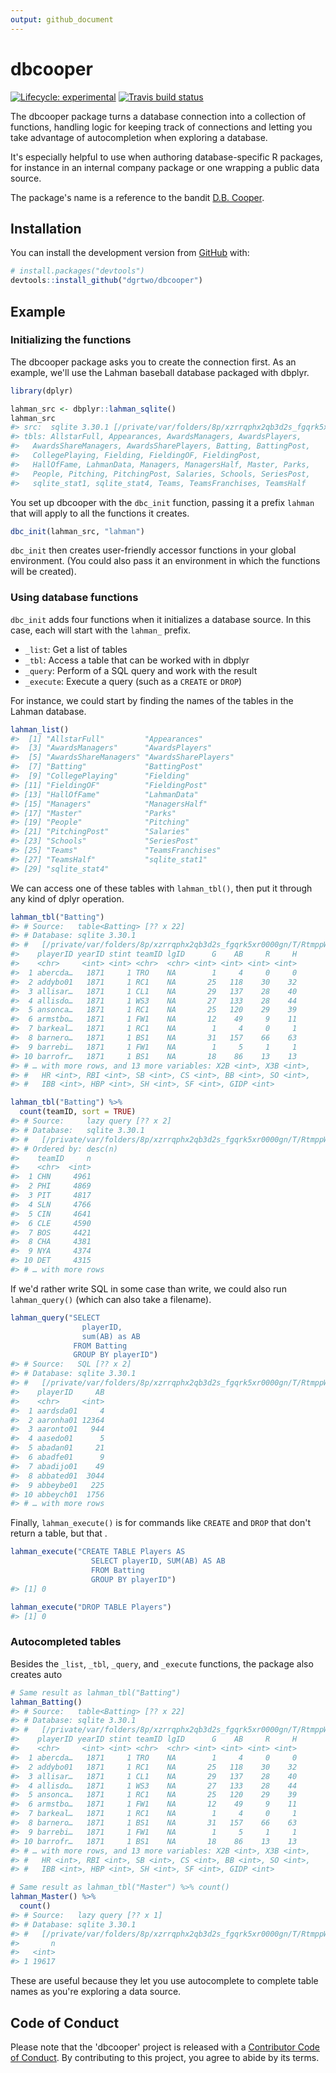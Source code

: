 ```yaml
---
output: github_document
---
```


<!-- README.md is generated from README.Rmd. Please edit that file -->



# dbcooper

<!-- badges: start -->
[![Lifecycle: experimental](https://img.shields.io/badge/lifecycle-experimental-orange.svg)](https://www.tidyverse.org/lifecycle/#experimental)
[![Travis build status](https://travis-ci.org/chriscardillo/remotedb.svg?branch=master)](https://travis-ci.org/dgrtwo/dbcooper)
<!-- badges: end -->

The dbcooper package turns a database connection into a collection of functions, handling logic for keeping track of connections and letting you take advantage of autocompletion when exploring a database.

It's especially helpful to use when authoring database-specific R packages, for instance in an internal company package or one wrapping a public data source.

The package's name is a reference to the bandit [D.B. Cooper](https://en.wikipedia.org/wiki/D._B._Cooper).

## Installation

You can install the development version from [GitHub](https://github.com/) with:

``` r
# install.packages("devtools")
devtools::install_github("dgrtwo/dbcooper")
```

## Example

### Initializing the functions

The dbcooper package asks you to create the connection first. As an example, we'll use the Lahman baseball database packaged with dbplyr.


```r
library(dplyr)

lahman_src <- dbplyr::lahman_sqlite()
lahman_src
#> src:  sqlite 3.30.1 [/private/var/folders/8p/xzrrqphx2qb3d2s_fgqrk5xr0000gn/T/RtmppWhBJ8/lahman.sqlite]
#> tbls: AllstarFull, Appearances, AwardsManagers, AwardsPlayers,
#>   AwardsShareManagers, AwardsSharePlayers, Batting, BattingPost,
#>   CollegePlaying, Fielding, FieldingOF, FieldingPost,
#>   HallOfFame, LahmanData, Managers, ManagersHalf, Master, Parks,
#>   People, Pitching, PitchingPost, Salaries, Schools, SeriesPost,
#>   sqlite_stat1, sqlite_stat4, Teams, TeamsFranchises, TeamsHalf
```

You set up dbcooper with the `dbc_init` function, passing it a prefix `lahman` that will apply to all the functions it creates.


```r
dbc_init(lahman_src, "lahman")
```

`dbc_init` then creates user-friendly accessor functions in your global environment. (You could also pass it an environment in which the functions will be created).

### Using database functions

`dbc_init` adds four functions when it initializes a database source. In this case, each will start with the `lahman_` prefix.

* `_list`: Get a list of tables
* `_tbl`: Access a table that can be worked with in dbplyr
* `_query`: Perform of a SQL query and work with the result
* `_execute`: Execute a query (such as a `CREATE` or `DROP`)

For instance, we could start by finding the names of the tables in the Lahman database.


```r
lahman_list()
#>  [1] "AllstarFull"         "Appearances"        
#>  [3] "AwardsManagers"      "AwardsPlayers"      
#>  [5] "AwardsShareManagers" "AwardsSharePlayers" 
#>  [7] "Batting"             "BattingPost"        
#>  [9] "CollegePlaying"      "Fielding"           
#> [11] "FieldingOF"          "FieldingPost"       
#> [13] "HallOfFame"          "LahmanData"         
#> [15] "Managers"            "ManagersHalf"       
#> [17] "Master"              "Parks"              
#> [19] "People"              "Pitching"           
#> [21] "PitchingPost"        "Salaries"           
#> [23] "Schools"             "SeriesPost"         
#> [25] "Teams"               "TeamsFranchises"    
#> [27] "TeamsHalf"           "sqlite_stat1"       
#> [29] "sqlite_stat4"
```

We can access one of these tables with `lahman_tbl()`, then put it through any kind of dplyr operation.


```r
lahman_tbl("Batting")
#> # Source:   table<Batting> [?? x 22]
#> # Database: sqlite 3.30.1
#> #   [/private/var/folders/8p/xzrrqphx2qb3d2s_fgqrk5xr0000gn/T/RtmppWhBJ8/lahman.sqlite]
#>    playerID yearID stint teamID lgID      G    AB     R     H
#>    <chr>     <int> <int> <chr>  <chr> <int> <int> <int> <int>
#>  1 abercda…   1871     1 TRO    NA        1     4     0     0
#>  2 addybo01   1871     1 RC1    NA       25   118    30    32
#>  3 allisar…   1871     1 CL1    NA       29   137    28    40
#>  4 allisdo…   1871     1 WS3    NA       27   133    28    44
#>  5 ansonca…   1871     1 RC1    NA       25   120    29    39
#>  6 armstbo…   1871     1 FW1    NA       12    49     9    11
#>  7 barkeal…   1871     1 RC1    NA        1     4     0     1
#>  8 barnero…   1871     1 BS1    NA       31   157    66    63
#>  9 barrebi…   1871     1 FW1    NA        1     5     1     1
#> 10 barrofr…   1871     1 BS1    NA       18    86    13    13
#> # … with more rows, and 13 more variables: X2B <int>, X3B <int>,
#> #   HR <int>, RBI <int>, SB <int>, CS <int>, BB <int>, SO <int>,
#> #   IBB <int>, HBP <int>, SH <int>, SF <int>, GIDP <int>

lahman_tbl("Batting") %>%
  count(teamID, sort = TRUE)
#> # Source:     lazy query [?? x 2]
#> # Database:   sqlite 3.30.1
#> #   [/private/var/folders/8p/xzrrqphx2qb3d2s_fgqrk5xr0000gn/T/RtmppWhBJ8/lahman.sqlite]
#> # Ordered by: desc(n)
#>    teamID     n
#>    <chr>  <int>
#>  1 CHN     4961
#>  2 PHI     4869
#>  3 PIT     4817
#>  4 SLN     4766
#>  5 CIN     4641
#>  6 CLE     4590
#>  7 BOS     4421
#>  8 CHA     4381
#>  9 NYA     4374
#> 10 DET     4315
#> # … with more rows
```

If we'd rather write SQL in some case than write, we could also run `lahman_query()` (which can also take a filename).


```r
lahman_query("SELECT
                playerID,
                sum(AB) as AB
              FROM Batting
              GROUP BY playerID")
#> # Source:   SQL [?? x 2]
#> # Database: sqlite 3.30.1
#> #   [/private/var/folders/8p/xzrrqphx2qb3d2s_fgqrk5xr0000gn/T/RtmppWhBJ8/lahman.sqlite]
#>    playerID     AB
#>    <chr>     <int>
#>  1 aardsda01     4
#>  2 aaronha01 12364
#>  3 aaronto01   944
#>  4 aasedo01      5
#>  5 abadan01     21
#>  6 abadfe01      9
#>  7 abadijo01    49
#>  8 abbated01  3044
#>  9 abbeybe01   225
#> 10 abbeych01  1756
#> # … with more rows
```

Finally, `lahman_execute()` is for commands like `CREATE` and `DROP` that don't return a table, but that .


```r
lahman_execute("CREATE TABLE Players AS
                  SELECT playerID, SUM(AB) AS AB
                  FROM Batting
                  GROUP BY playerID")
#> [1] 0

lahman_execute("DROP TABLE Players")
#> [1] 0
```

### Autocompleted tables

Besides the `_list`, `_tbl`, `_query`, and `_execute` functions, the package also creates auto


```r
# Same result as lahman_tbl("Batting")
lahman_Batting()
#> # Source:   table<Batting> [?? x 22]
#> # Database: sqlite 3.30.1
#> #   [/private/var/folders/8p/xzrrqphx2qb3d2s_fgqrk5xr0000gn/T/RtmppWhBJ8/lahman.sqlite]
#>    playerID yearID stint teamID lgID      G    AB     R     H
#>    <chr>     <int> <int> <chr>  <chr> <int> <int> <int> <int>
#>  1 abercda…   1871     1 TRO    NA        1     4     0     0
#>  2 addybo01   1871     1 RC1    NA       25   118    30    32
#>  3 allisar…   1871     1 CL1    NA       29   137    28    40
#>  4 allisdo…   1871     1 WS3    NA       27   133    28    44
#>  5 ansonca…   1871     1 RC1    NA       25   120    29    39
#>  6 armstbo…   1871     1 FW1    NA       12    49     9    11
#>  7 barkeal…   1871     1 RC1    NA        1     4     0     1
#>  8 barnero…   1871     1 BS1    NA       31   157    66    63
#>  9 barrebi…   1871     1 FW1    NA        1     5     1     1
#> 10 barrofr…   1871     1 BS1    NA       18    86    13    13
#> # … with more rows, and 13 more variables: X2B <int>, X3B <int>,
#> #   HR <int>, RBI <int>, SB <int>, CS <int>, BB <int>, SO <int>,
#> #   IBB <int>, HBP <int>, SH <int>, SF <int>, GIDP <int>

# Same result as lahman_tbl("Master") %>% count()
lahman_Master() %>%
  count()
#> # Source:   lazy query [?? x 1]
#> # Database: sqlite 3.30.1
#> #   [/private/var/folders/8p/xzrrqphx2qb3d2s_fgqrk5xr0000gn/T/RtmppWhBJ8/lahman.sqlite]
#>       n
#>   <int>
#> 1 19617
```

These are useful because they let you use autocomplete to complete table names as you're exploring a data source.

## Code of Conduct

Please note that the 'dbcooper' project is released with a
[Contributor Code of Conduct](CODE_OF_CONDUCT.md).
By contributing to this project, you agree to abide by its terms.

